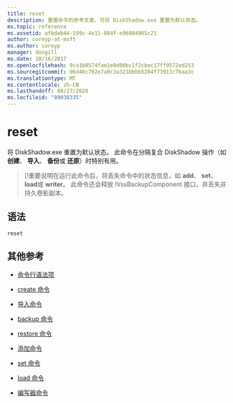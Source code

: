```yaml
---
title: reset
description: 重置命令的参考文章，可将 DiskShadow.exe 重置为默认状态。
ms.topic: reference
ms.assetid: afbdab44-199c-4e11-884f-e96804965c21
author: coreyp-at-msft
ms.author: coreyp
manager: dongill
ms.date: 10/16/2017
ms.openlocfilehash: 9ca1b0574fae1e0d00bc1f2cbec17ff9572ed253
ms.sourcegitcommit: 96d46c702e7a9c3a321bbbb5284f73911c7baa3c
ms.translationtype: MT
ms.contentlocale: zh-CN
ms.lasthandoff: 08/27/2020
ms.locfileid: "89038335"
---
```

# <a name="reset"></a>reset

将 DiskShadow.exe 重置为默认状态。 此命令在分隔复合 DiskShadow 操作（如 **创建**、 **导入**、 **备份**或 **还原**）时特别有用。

> [!重要说明在运行此命令后，将丢失命令中的状态信息，如 **add**、 **set**、 **load**或 **writer**。 此命令还会释放 IVssBackupComponent 接口，并丢失非持久卷影副本。

## <a name="syntax"></a>语法

```
reset
```

## <a name="additional-references"></a>其他参考

- [命令行语法项](command-line-syntax-key.md)

- [create 命令](create.md)

- [导入命令](import_1.md)

- [backup 命令](begin-backup.md)

- [restore 命令](begin-restore.md)

- [添加命令](add.md)

- [set 命令](set_2.md)

- [load 命令](reg-load.md)

- [编写器命令](writer.md)

